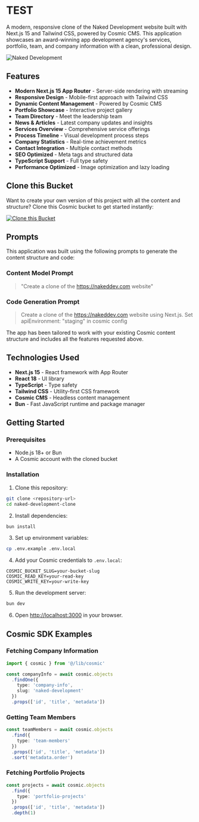 # TEST

A modern, responsive clone of the Naked Development website built with Next.js 15 and Tailwind CSS, powered by Cosmic CMS. This application showcases an award-winning app development agency's services, portfolio, team, and company information with a clean, professional design.

![Naked Development](https://imgix.cosmicjs.com/b34c6b20-5cf8-11f0-a051-23c10f41277a-photo-1559136555-9303baea8ebd-1752088366929.jpg?w=1200&h=400&fit=crop&auto=format,compress)

## Features

- **Modern Next.js 15 App Router** - Server-side rendering with streaming
- **Responsive Design** - Mobile-first approach with Tailwind CSS
- **Dynamic Content Management** - Powered by Cosmic CMS
- **Portfolio Showcase** - Interactive project gallery
- **Team Directory** - Meet the leadership team
- **News & Articles** - Latest company updates and insights
- **Services Overview** - Comprehensive service offerings
- **Process Timeline** - Visual development process steps
- **Company Statistics** - Real-time achievement metrics
- **Contact Integration** - Multiple contact methods
- **SEO Optimized** - Meta tags and structured data
- **TypeScript Support** - Full type safety
- **Performance Optimized** - Image optimization and lazy loading

## Clone this Bucket

Want to create your own version of this project with all the content and structure? Clone this Cosmic bucket to get started instantly:

[![Clone this Bucket](https://img.shields.io/badge/Clone%20this%20Bucket-4F46E5?style=for-the-badge&logo=cosmic&logoColor=white)](http://localhost:3040/projects/new?clone_bucket=naked-dev-production)

## Prompts

This application was built using the following prompts to generate the content structure and code:

### Content Model Prompt

> "Create a clone of the https://nakeddev.com website"

### Code Generation Prompt

> Create a clone of the https://nakeddev.com website using Next.js. Set apiEnvironment: "staging" in cosmic config

The app has been tailored to work with your existing Cosmic content structure and includes all the features requested above.

## Technologies Used

- **Next.js 15** - React framework with App Router
- **React 18** - UI library
- **TypeScript** - Type safety
- **Tailwind CSS** - Utility-first CSS framework
- **Cosmic CMS** - Headless content management
- **Bun** - Fast JavaScript runtime and package manager

## Getting Started

### Prerequisites

- Node.js 18+ or Bun
- A Cosmic account with the cloned bucket

### Installation

1. Clone this repository:
```bash
git clone <repository-url>
cd naked-development-clone
```

2. Install dependencies:
```bash
bun install
```

3. Set up environment variables:
```bash
cp .env.example .env.local
```

4. Add your Cosmic credentials to `.env.local`:
```env
COSMIC_BUCKET_SLUG=your-bucket-slug
COSMIC_READ_KEY=your-read-key
COSMIC_WRITE_KEY=your-write-key
```

5. Run the development server:
```bash
bun dev
```

6. Open [http://localhost:3000](http://localhost:3000) in your browser.

## Cosmic SDK Examples

### Fetching Company Information
```typescript
import { cosmic } from '@/lib/cosmic'

const companyInfo = await cosmic.objects
  .findOne({
    type: 'company-info',
    slug: 'naked-development'
  })
  .props(['id', 'title', 'metadata'])
```

### Getting Team Members
```typescript
const teamMembers = await cosmic.objects
  .find({
    type: 'team-members'
  })
  .props(['id', 'title', 'metadata'])
  .sort('metadata.order')
```

### Fetching Portfolio Projects
```typescript
const projects = await cosmic.objects
  .find({
    type: 'portfolio-projects'
  })
  .props(['id', 'title', 'metadata'])
  .depth(1)
```